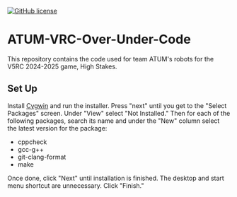 [![GitHub
license](https://img.shields.io/badge/C%2B%2B-20-blue)](https://en.cppreference.com/w/cpp/compiler_support#cpp20)
# ATUM-VRC-Over-Under-Code
This repository contains the code used for team ATUM's robots for the V5RC 2024-2025 game, High Stakes.

## Set Up
Install [Cygwin](https://www.cygwin.com/install.html) and run the installer.
Press "next" until you get to the "Select Packages" screen. Under "View" select
"Not Installed." Then for each of the following packages, search its name and
under the "New" column select the latest version for the package:
 * cppcheck
 * gcc-g++
 * git-clang-format
 * make

Once done, click "Next" until installation is finished. The desktop and start
menu shortcut are unnecessary. Click "Finish."
